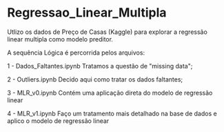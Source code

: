 # Regressao_Linear_Multipla
Utlizo os dados de Preço de Casas (Kaggle) para explorar a regressão linear multipla como modelo preditor.

A sequência Lógica é percorrida pelos arquivos:

1 - Dados_Faltantes.ipynb
    Tratamos a questão de "missing data";
    
2 - Outliers.ipynb
    Decido aqui como tratar os dados faltantes;
    
3 - MLR_v0.ipynb
    Contém uma aplicação direta do modelo de regressão linear
    
4 - MLR_v1.ipynb
    Faço um tratamento mais detalhado na base de dados e aplico o modelo de  regressão linear
